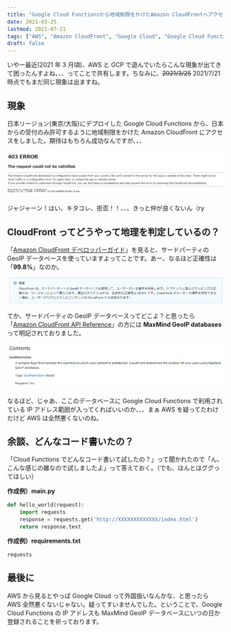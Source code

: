 ```yaml
---
title: "Google Cloud Functionsから地域制限をかけたAmazon CloudFrontへアクセスすると拒否される件について"
date: 2021-03-25
lastmod: 2021-07-21
tags: ["AWS", "Amazon CloudFront", "Google Cloud", "Google Cloud Functions"]
draft: false
---
```


いやー最近(2021 年 3 月頃)、AWS と GCP で遊んでいたらこんな現象が出てきて困ったんすよね、、、ってことで共有します。ちなみに、~~2021/3/25~~ 2021/7/21 時点でもまだ同じ現象は出ますね。

## 現象

日本リージョン(東京/大阪)にデプロイした Google Cloud Functions から、日本からの受付のみ許可するように地域制限をかけた Amazon CloudFront にアクセスをしました。期待はもちろん成功なんですが、、、

![](images/error.png)

ジャジャーン！はい、キタコレ、拒否！！、、、きっと仲が良くないん（ry

## CloudFront ってどうやって地理を判定しているの？

「[Amazon CloudFront デベロッパーガイド]」を見ると、サードパーティの GeoIP データベースを使っていますよってことです。あー、なるほど正確性は「**99.8%**」なのか。

![](images/georestrictions-cloudfront-001.png)

てか、サードパーティの GeoIP データベースってどこよ？と思ったら「[Amazon CloudFront API Reference]」の方には **MaxMind GeoIP databases** って明記されておりました。

![](images/georestrictions-cloudfront-002.png)

なるほど、じゃあ、ここのデータベースに Google Cloud Functions で利用されている IP アドレス範囲が入ってくればいいのか、、、まぁ AWS を疑ってたわけだけど AWS は全然悪くないのね。

## 余談、どんなコード書いたの？

「Cloud Functions でどんなコード書いて試したの？」って聞かれたので「ん、こんな感じの雑なので試しましたよ」って答えておく。（でも、ほんとはググってほしい）

**作成例）main.py**

```python:main.py
def hello_world(request):
    import requests
    response = requests.get('http://XXXXXXXXXXXXX/index.html')
    return response.text
```

**作成例）requirements.txt**

```text:requirements.txt
requests
```

## 最後に

AWS から見るとやっぱ Google Cloud って外国扱いなんかな、と思ったら AWS 全然悪くないじゃない。疑ってすいませんでした。ということで、Google Cloud Functions の IP アドレスも MaxMind GeoIP データベースにいつの日か登録されることを祈っております。

[amazon cloudfront デベロッパーガイド]: https://docs.aws.amazon.com/ja_jp/AmazonCloudFront/latest/DeveloperGuide/georestrictions.html#georestrictions-cloudfront
[amazon cloudfront api reference]: https://docs.aws.amazon.com/ja_jp/cloudfront/latest/APIReference/API_Restrictions.html#cloudfront-Type-Restrictions-GeoRestriction